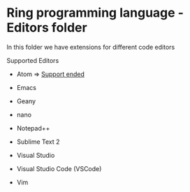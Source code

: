Ring programming language - Editors folder
==========================================

In this folder we have extensions for different code editors

Supported Editors

- Atom  => [Support ended](https://github.blog/2022-06-08-sunsetting-atom/)

- Emacs

- Geany

- nano

- Notepad++

- Sublime Text 2

- Visual Studio 

- Visual Studio Code (VSCode)

- Vim
